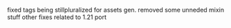 fixed tags being stillpluralized for assets gen.
removed some unneded mixin stuff
other fixes related to 1.21 port